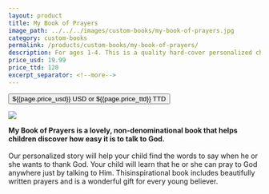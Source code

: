 ```yaml
---
layout: product
title: My Book of Prayers
image_path: ../../../images/custom-books/my-book-of-prayers.jpg
category: custom-books
permalink: /products/custom-books/my-book-of-prayers/
description: For ages 1-4. This is a quality hard-cover personalized children's book. Washable hard covers. Fully illustrated color pages. 36 pages.
price_usd: 19.99
price_ttd: 120
excerpt_separator: <!--more-->
---
```


<button class="bg-blue-500 hover:bg-blue-700 text-white font-bold my-2 py-2 px-4 rounded w-full snipcart-add-item" 
data-item-id="my-book-of-prayers" 
data-item-price="{{page.price_usd}}"
data-item-url="https://www.karenix.com/shop"
data-item-description="{{ page.description }}"
data-item-image="{{page.image_path}}"
data-item-name="{{page.title}}"
data-item-custom10-name="Age (optional)"
data-item-custom11-name="First Name"
data-item-custom12-name="Last Name"
data-item-custom13-name="Middle Name (optional)"
data-item-custom14-name="Use Nickname (optional)"
data-item-custom15-name="Hometown"
data-item-custom16-name="Friends"
data-item-custom17-name="Dedication (with love from)"
data-item-custom18-name="Book From (Mom & Dad"
data-item-custom19-name="Date of Gift"
data-item-custom20-name="Gender"
data-item-custom20-options="Please select|Boy|Girl">
${{page.price_usd}} USD or ${{page.price_ttd}} TTD
</button>

<!--more-->

<div class="flex flex-wrap">
  <div class="w-64 p-4 h-auto">
    <a data-fancybox="gallery" href="{{ page.image_path }}"><img src="{{ page.image_path }}"></a>
  </div>
  <div class="sm:flex-1">
    <p class="p-4 text-gray-700">
      <strong>
My Book of Prayers is a lovely, non-denominational book that helps children discover how easy it is to talk to God.
</strong>
<br><br>
Our personalized story will help your child find the words to say when he or she wants to thank God. Your child will learn that he or she can pray to God anywhere just by talking to Him. Thisinspirational book includes beautifully written prayers and is a wonderful gift for every young believer.
    </p>
  </div>
</div>